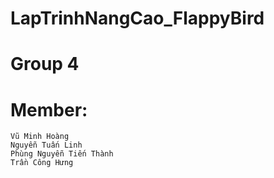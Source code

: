 # LapTrinhNangCao_FlappyBird
# Group 4
# Member:
    Vũ Minh Hoàng
    Nguyễn Tuấn Linh
    Phùng Nguyễn Tiến Thành
    Trần Công Hưng
